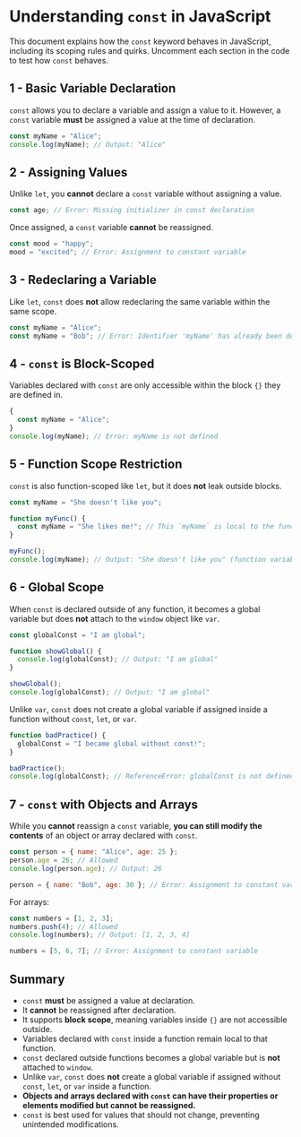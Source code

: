 # Understanding `const` in JavaScript

This document explains how the `const` keyword behaves in JavaScript, including its scoping rules and quirks. Uncomment each section in the code to test how `const` behaves.

## 1 - Basic Variable Declaration
`const` allows you to declare a variable and assign a value to it. However, a `const` variable **must** be assigned a value at the time of declaration.

```js
const myName = "Alice";
console.log(myName); // Output: "Alice"
```

## 2 - Assigning Values
Unlike `let`, you **cannot** declare a `const` variable without assigning a value.

```js
const age; // Error: Missing initializer in const declaration
```

Once assigned, a `const` variable **cannot** be reassigned.

```js
const mood = "happy";
mood = "excited"; // Error: Assignment to constant variable
```

## 3 - Redeclaring a Variable
Like `let`, `const` does **not** allow redeclaring the same variable within the same scope.

```js
const myName = "Alice";
const myName = "Bob"; // Error: Identifier 'myName' has already been declared
```

## 4 - `const` is Block-Scoped
Variables declared with `const` are only accessible within the block `{}` they are defined in.

```js
{
  const myName = "Alice";
}
console.log(myName); // Error: myName is not defined
```

## 5 - Function Scope Restriction
`const` is also function-scoped like `let`, but it does **not** leak outside blocks.

```js
const myName = "She doesn't like you";

function myFunc() {
  const myName = "She likes me!"; // This `myName` is local to the function
}

myFunc();
console.log(myName); // Output: "She doesn't like you" (function variable does not affect global scope)
```

## 6 - Global Scope
When `const` is declared outside of any function, it becomes a global variable but does **not** attach to the `window` object like `var`.

```js
const globalConst = "I am global";

function showGlobal() {
  console.log(globalConst); // Output: "I am global"
}

showGlobal();
console.log(globalConst); // Output: "I am global"
```

Unlike `var`, `const` does not create a global variable if assigned inside a function without `const`, `let`, or `var`.

```js
function badPractice() {
  globalConst = "I became global without const!";
}

badPractice();
console.log(globalConst); // ReferenceError: globalConst is not defined (Unlike `var`, `const` does not allow implicit global variables)
```

## 7 - `const` with Objects and Arrays
While you **cannot** reassign a `const` variable, **you can still modify the contents** of an object or array declared with `const`.

```js
const person = { name: "Alice", age: 25 };
person.age = 26; // Allowed
console.log(person.age); // Output: 26

person = { name: "Bob", age: 30 }; // Error: Assignment to constant variable
```

For arrays:

```js
const numbers = [1, 2, 3];
numbers.push(4); // Allowed
console.log(numbers); // Output: [1, 2, 3, 4]

numbers = [5, 6, 7]; // Error: Assignment to constant variable
```

## Summary
- `const` **must** be assigned a value at declaration.
- It **cannot** be reassigned after declaration.
- It supports **block scope**, meaning variables inside `{}` are not accessible outside.
- Variables declared with `const` inside a function remain local to that function.
- `const` declared outside functions becomes a global variable but is **not** attached to `window`.
- Unlike `var`, `const` does **not** create a global variable if assigned without `const`, `let`, or `var` inside a function.
- **Objects and arrays declared with `const` can have their properties or elements modified but cannot be reassigned.**
- `const` is best used for values that should not change, preventing unintended modifications.

